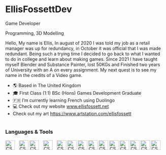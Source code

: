 # EllisFossettDev

<p>Game Developer</p>
<p>Programming, 3D Modelling</p>
<p>Hello, My name is Ellis, In august of 2020 I was told my job as a retail manager was up for redundancy, in October it was official that I was made redundant. 
  Being such a trying time I decided to go back to what I wanted to do in college and learn about making games. Since 2021 I have taught myself Blender and Substance Painter, 
  lost 50KGs and Finished two years of University with an A on every assignment. My next quest is to see my name in the credits of a Video game.</p>

- 🌎 Based in The United Kingdom
- 🎓 First Class (1:1) BSc (Hons) Games Development Graduate
- 🇫🇷 I’m currently learning French using Duolingo
- 💻 Check out my website www.ellisfossett.net
- Check out my art https://www.artstation.com/ellisfossett

#

### Languages & Tools

<img align="left" alt="CSharp" width="30px" style="padding-right:10;" src="https://cdn.jsdelivr.net/gh/devicons/devicon/icons/unity/unity-original.svg" />
<img align="left" alt="CSharp" width="30px" src="https://cdn.jsdelivr.net/gh/devicons/devicon/icons/visualstudio/visualstudio-plain.svg" />
<img align="left" alt="CSharp" width="30px" style="padding-right:10;" src="https://cdn.jsdelivr.net/gh/devicons/devicon/icons/unrealengine/unrealengine-original.svg" />
<img align="left" alt="CSharp" width="30px" style="padding-right:10;" src="https://cdn.jsdelivr.net/gh/devicons/devicon/icons/csharp/csharp-original.svg" />
<img align="left" alt="CSharp" width="30px" src="https://cdn.jsdelivr.net/gh/devicons/devicon/icons/python/python-original.svg" />
<img align="left" alt="CSharp" width="30px" src="https://cdn.jsdelivr.net/gh/devicons/devicon/icons/pycharm/pycharm-original.svg" />
<img align="left" alt="CSharp" width="30px" src="https://cdn.jsdelivr.net/gh/devicons/devicon/icons/bootstrap/bootstrap-original.svg" />
<img align="left" alt="CSharp" width="30px" src="https://cdn.jsdelivr.net/gh/devicons/devicon/icons/vscode/vscode-original.svg" />
<img align="left" alt="CSharp" width="30px" src="https://cdn.jsdelivr.net/gh/devicons/devicon/icons/blender/blender-original.svg" />
<img align="left" alt="CSharp" width="30px" src="https://cdn.jsdelivr.net/gh/devicons/devicon/icons/maya/maya-original.svg" />
<img align="left" alt="CSharp" width="30px" src="https://cdn.jsdelivr.net/gh/devicons/devicon/icons/photoshop/photoshop-plain.svg" />
<img align="left" alt="CSharp" width="30px" src="https://cdn.jsdelivr.net/gh/devicons/devicon/icons/illustrator/illustrator-plain.svg" />
<img align="left" alt="CSharp" width="30px" src="https://cdn.jsdelivr.net/gh/devicons/devicon/icons/premierepro/premierepro-plain.svg" />
<img align="left" alt="CSharp" width="30px" src="https://cdn.jsdelivr.net/gh/devicons/devicon/icons/apple/apple-original.svg" />
<ul></ul>
<br>

#
